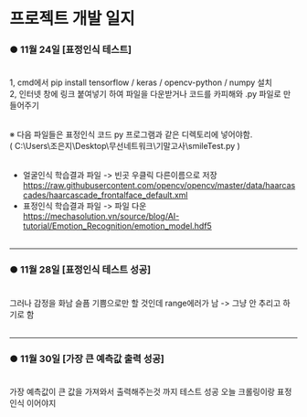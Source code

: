 # 프로젝트 개발 일지



### ● 11월 24일 [표정인식 테스트] <br/><br/>
  
1, cmd에서 pip install tensorflow / keras / opencv-python / numpy 설치 <br/>
2, 인터넷 창에 링크 붙여넣기 하여 파일을 다운받거나 코드를 카피해와 .py 파일로 만들어주기 <br/><br/>

※ 다음 파일들은 표정인식 코드 py 프로그램과 같은 디렉토리에 넣어야함. <br/>
( C:\Users\조은지\Desktop\무선네트워크\기말고사\smileTest.py ) <br/><br/>

- 얼굴인식 학습결과 파일 -> 빈곳 우클릭 다른이름으로 저장 <br/> 
https://raw.githubusercontent.com/opencv/opencv/master/data/haarcascades/haarcascade_frontalface_default.xml
- 표정인식 학습결과 파일 -> 파일 다운 <br/> 
https://mechasolution.vn/source/blog/AI-tutorial/Emotion_Recognition/emotion_model.hdf5 <br/> <br/> 
***
### ● 11월 28일 [표정인식 테스트 성공] <br/><br/>
그러나 감정을 화남 슬픔 기쁨으로만 할 것인데 range에러가 남 -> 그냥 안 추리고 하기로 함 <br/><br/>
***
### ● 11월 30일 [가장 큰 예측값 출력 성공] <br/><br/>
가장 예측값이 큰 값을 가져와서 출력해주는것 까지 테스트 성공 
오늘 크롤링이랑 표정인식 이어야지 

